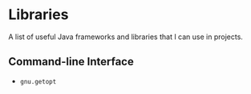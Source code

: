 Libraries
=========

A list of useful Java frameworks and libraries that I can use in projects.

Command-line Interface
----------------------

 - `gnu.getopt`
